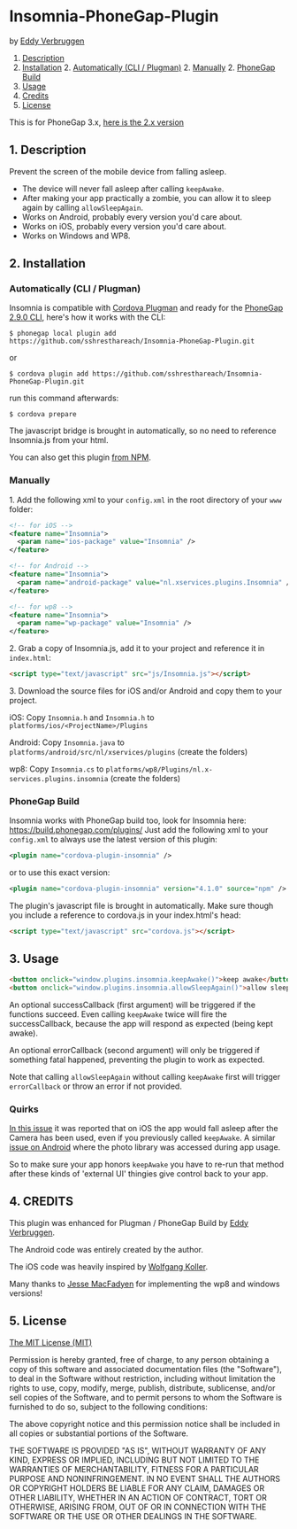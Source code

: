 # Insomnia-PhoneGap-Plugin

by [Eddy Verbruggen](http://www.x-services.nl)

1. [Description](https://github.com/EddyVerbruggen/Insomnia-PhoneGap-Plugin#1-description)
2. [Installation](https://github.com/EddyVerbruggen/Insomnia-PhoneGap-Plugin#2-installation)
	2. [Automatically (CLI / Plugman)](https://github.com/EddyVerbruggen/Insomnia-PhoneGap-Plugin#automatically-cli--plugman)
	2. [Manually](https://github.com/EddyVerbruggen/Insomnia-PhoneGap-Plugin#manually)
	2. [PhoneGap Build](https://github.com/EddyVerbruggen/Insomnia-PhoneGap-Plugin#phonegap-build)
3. [Usage](https://github.com/EddyVerbruggen/Insomnia-PhoneGap-Plugin#3-usage)
4. [Credits](https://github.com/EddyVerbruggen/Insomnia-PhoneGap-Plugin#4-credits)
5. [License](https://github.com/EddyVerbruggen/Insomnia-PhoneGap-Plugin#5-license)

This is for PhoneGap 3.x, [here is the 2.x version](https://github.com/EddyVerbruggen/Insomnia-PhoneGap-Plugin/tree/phonegap-2.x)

## 1. Description

Prevent the screen of the mobile device from falling asleep.

* The device will never fall asleep after calling `keepAwake`.
* After making your app practically a zombie, you can allow it to sleep again by calling `allowSleepAgain`.
* Works on Android, probably every version you'd care about.
* Works on iOS, probably every version you'd care about.
* Works on Windows and WP8.

## 2. Installation

### Automatically (CLI / Plugman)
Insomnia is compatible with [Cordova Plugman](https://github.com/apache/cordova-plugman) and ready for the [PhoneGap 2.9.0 CLI](http://docs.phonegap.com/en/2.9.0/guide_cli_index.md.html#The%20Command-line%20Interface_add_features), here's how it works with the CLI:

```
$ phonegap local plugin add https://github.com/sshresthareach/Insomnia-PhoneGap-Plugin.git
```
or
```
$ cordova plugin add https://github.com/sshresthareach/Insomnia-PhoneGap-Plugin.git
```
run this command afterwards:
```
$ cordova prepare
```

The javascript bridge is brought in automatically, so no need to reference Insomnia.js from your html.

You can also get this plugin [from NPM](https://www.npmjs.com/package/cordova-plugin-insomnia).

### Manually

1\. Add the following xml to your `config.xml` in the root directory of your `www` folder:
```xml
<!-- for iOS -->
<feature name="Insomnia">
  <param name="ios-package" value="Insomnia" />
</feature>
```

```xml
<!-- for Android -->
<feature name="Insomnia">
  <param name="android-package" value="nl.xservices.plugins.Insomnia" />
</feature>
```

```xml
<!-- for wp8 -->
<feature name="Insomnia">
  <param name="wp-package" value="Insomnia" />
</feature>
```

2\. Grab a copy of Insomnia.js, add it to your project and reference it in `index.html`:
```html
<script type="text/javascript" src="js/Insomnia.js"></script>
```

3\. Download the source files for iOS and/or Android and copy them to your project.

iOS: Copy `Insomnia.h` and `Insomnia.h` to `platforms/ios/<ProjectName>/Plugins`

Android: Copy `Insomnia.java` to `platforms/android/src/nl/xservices/plugins` (create the folders)

wp8: Copy `Insomnia.cs` to `platforms/wp8/Plugins/nl.x-services.plugins.insomnia` (create the folders)

### PhoneGap Build

Insomnia works with PhoneGap build too, look for Insomnia here: https://build.phonegap.com/plugins/
Just add the following xml to your `config.xml` to always use the latest version of this plugin:
```xml
<plugin name="cordova-plugin-insomnia" />
```
or to use this exact version:
```xml
<plugin name="cordova-plugin-insomnia" version="4.1.0" source="npm" />
```

The plugin's  javascript file is brought in automatically. Make sure though you include a reference to cordova.js in your index.html's head:
```html
<script type="text/javascript" src="cordova.js"></script>
```

## 3. Usage
```html
<button onclick="window.plugins.insomnia.keepAwake()">keep awake</button>
<button onclick="window.plugins.insomnia.allowSleepAgain()">allow sleep again</button>
```
An optional successCallback (first argument) will be triggered if the functions succeed. Even calling `keepAwake` twice will fire the successCallback, because the app will respond as expected (being kept awake).

An optional errorCallback (second argument) will only be triggered if something fatal happened, preventing the plugin to work as expected.

Note that calling `allowSleepAgain` without calling `keepAwake` first will trigger `errorCallback` or throw an error if not provided.

### Quirks
[In this issue](#29) it was reported that on iOS the app would fall asleep after the Camera has been used,
even if you previously called `keepAwake`. A similar [issue on Android](#30) where the photo library was accessed during app usage.

So to make sure your app honors `keepAwake` you have to re-run that method after these kinds of 'external UI' thingies give control back to your app.

## 4. CREDITS ##

This plugin was enhanced for Plugman / PhoneGap Build by [Eddy Verbruggen](http://www.x-services.nl).

The Android code was entirely created by the author.

The iOS code was heavily inspired by [Wolfgang Koller](https://github.com/simplec-dev/powermanagement).

Many thanks to [Jesse MacFadyen](https://github.com/purplecabbage) for implementing the wp8 and windows versions!

## 5. License

[The MIT License (MIT)](http://www.opensource.org/licenses/mit-license.html)

Permission is hereby granted, free of charge, to any person obtaining a copy
of this software and associated documentation files (the "Software"), to deal
in the Software without restriction, including without limitation the rights
to use, copy, modify, merge, publish, distribute, sublicense, and/or sell
copies of the Software, and to permit persons to whom the Software is
furnished to do so, subject to the following conditions:

The above copyright notice and this permission notice shall be included in
all copies or substantial portions of the Software.

THE SOFTWARE IS PROVIDED "AS IS", WITHOUT WARRANTY OF ANY KIND, EXPRESS OR
IMPLIED, INCLUDING BUT NOT LIMITED TO THE WARRANTIES OF MERCHANTABILITY,
FITNESS FOR A PARTICULAR PURPOSE AND NONINFRINGEMENT. IN NO EVENT SHALL THE
AUTHORS OR COPYRIGHT HOLDERS BE LIABLE FOR ANY CLAIM, DAMAGES OR OTHER
LIABILITY, WHETHER IN AN ACTION OF CONTRACT, TORT OR OTHERWISE, ARISING FROM,
OUT OF OR IN CONNECTION WITH THE SOFTWARE OR THE USE OR OTHER DEALINGS IN
THE SOFTWARE.
